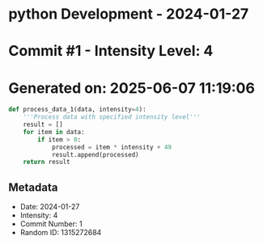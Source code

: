 ﻿# python Development - 2024-01-27
# Commit #1 - Intensity Level: 4
# Generated on: 2025-06-07 11:19:06
```python
def process_data_1(data, intensity=4):
    '''Process data with specified intensity level'''
    result = []
    for item in data:
        if item > 0:
            processed = item * intensity + 49
            result.append(processed)
    return result
```
## Metadata
- Date: 2024-01-27
- Intensity: 4
- Commit Number: 1
- Random ID: 1315272684
